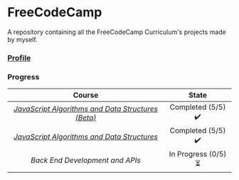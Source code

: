 # FreeCodeCamp
A repository containing all the FreeCodeCamp Curriculum's projects made by myself. 

### [Profile](https://www.freecodecamp.org/andresgarbarz)

### Progress
| Course | State |
| :---: | :---: |
| [*JavaScript Algorithms and Data Structures (Beta)*](https://github.com/andresgarbarz/FreeCodeCamp/tree/main/JS-Algorithms-and-Data-Structures-v8) | Completed (5/5) ✔️ |
| [*JavaScript Algorithms and Data Structures*](https://github.com/andresgarbarz/FreeCodeCamp/tree/main/JS-Algorithms-and-Data-Structures) | Completed  (5/5) ✔️ |
| *Back End Development and APIs* | In Progress (0/5) ⏳️ |
